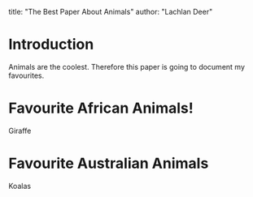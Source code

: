 title: "The Best Paper About Animals"
author: "Lachlan Deer"

# Introduction 

Animals are the coolest. 
Therefore this paper is going to document my favourites.

# Favourite African Animals!

Giraffe

# Favourite Australian Animals

Koalas 
